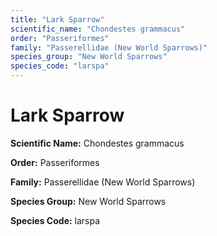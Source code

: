 ```yaml
---
title: "Lark Sparrow"
scientific_name: "Chondestes grammacus"
order: "Passeriformes"
family: "Passerellidae (New World Sparrows)"
species_group: "New World Sparrows"
species_code: "larspa"
---
```


# Lark Sparrow

**Scientific Name:** Chondestes grammacus

**Order:** Passeriformes

**Family:** Passerellidae (New World Sparrows)

**Species Group:** New World Sparrows

**Species Code:** larspa

